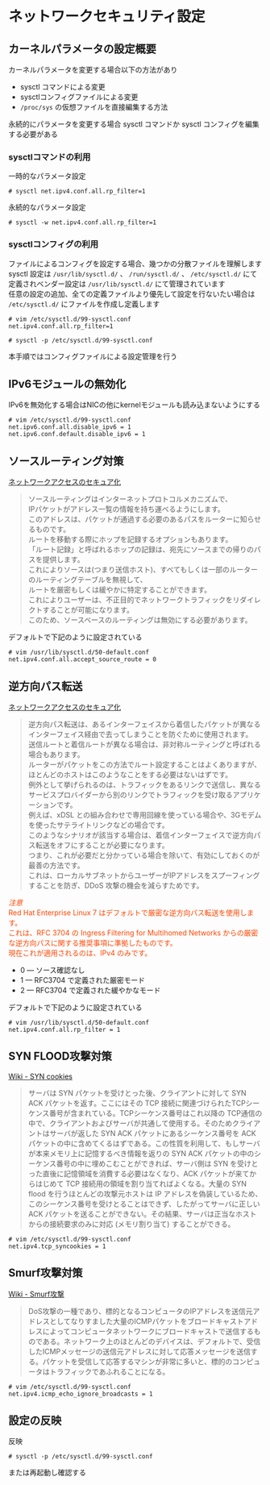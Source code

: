 # ネットワークセキュリティ設定

## カーネルパラメータの設定概要  
カーネルパラメータを変更する場合以下の方法があり  

* sysctl コマンドによる変更  
* sysctlコンフィグファイルによる変更  
* `/proc/sys` の仮想ファイルを直接編集する方法  

永続的にパラメータを変更する場合 sysctl コマンドか sysctl コンフィグを編集する必要がある  

### sysctlコマンドの利用  
一時的なパラメータ設定  

```
# sysctl net.ipv4.conf.all.rp_filter=1
```

永続的なパラメータ設定  

```
# sysctl -w net.ipv4.conf.all.rp_filter=1
```

### sysctlコンフィグの利用  
ファイルによるコンフィグを設定する場合、幾つかの分散ファイルを理解します  
sysctl 設定は `/usr/lib/sysctl.d/` 、 `/run/sysctl.d/` 、 `/etc/sysctl.d/` にて定義されベンダー設定は `/usr/lib/sysctl.d/` にて管理されています  
任意の設定の追加、全ての定義ファイルより優先して設定を行ないたい場合は `/etc/sysctl.d/` にファイルを作成し定義します  

```
# vim /etc/sysctl.d/99-sysctl.conf
net.ipv4.conf.all.rp_filter=1

# sysctl -p /etc/sysctl.d/99-sysctl.conf
```

本手順ではコンフィグファイルによる設定管理を行う  

## IPv6モジュールの無効化
IPv6を無効化する場合はNICの他にkernelモジュールも読み込まないようにする  

```
# vim /etc/sysctl.d/99-sysctl.conf
net.ipv6.conf.all.disable_ipv6 = 1
net.ipv6.conf.default.disable_ipv6 = 1
```

## ソースルーティング対策  
<i class="fas fa-external-link-alt"></i> [ネットワークアクセスのセキュア化](https://access.redhat.com/documentation/ja-JP/Red_Hat_Enterprise_Linux/7/html/Security_Guide/sec-Securing_Network_Access.html)  
>ソースルーティングはインターネットプロトコルメカニズムで、  
IPパケットがアドレス一覧の情報を持ち運べるようにします。  
このアドレスは、パケットが通過する必要のあるパスをルーターに知らせるものです。  
ルートを移動する際にホップを記録するオプションもあります。  
「ルート記録」と呼ばれるホップの記録は、宛先にソースまでの帰りのパスを提供します。  
これによりソースは(つまり送信ホスト)、すべてもしくは一部のルーターのルーティングテーブルを無視して、  
ルートを厳密もしくは緩やかに特定することができます。  
これによりユーザーは、不正目的でネットワークトラフィックをリダイレクトすることが可能になります。  
このため、ソースベースのルーティングは無効にする必要があります。  

デフォルトで下記のように設定されている  

```
# vim /usr/lib/sysctl.d/50-default.conf
net.ipv4.conf.all.accept_source_route = 0
```

## 逆方向パス転送  
<i class="fas fa-external-link-alt"></i> [ネットワークアクセスのセキュア化](https://access.redhat.com/documentation/ja-JP/Red_Hat_Enterprise_Linux/7/html/Security_Guide/sec-Securing_Network_Access.html)  

>逆方向パス転送は、あるインターフェイスから着信したパケットが異なるインターフェイス経由で去ってしまうことを防ぐために使用されます。  
送信ルートと着信ルートが異なる場合は、非対称ルーティングと呼ばれる場合もあります。  
ルーターがパケットをこの方法でルート設定することはよくありますが、ほとんどのホストはこのようなことをする必要はないはずです。  
例外として挙げられるのは、トラフィックをあるリンクで送信し、異なるサービスプロバイダーから別のリンクでトラフィックを受け取るアプリケーションです。  
例えば、xDSL との組み合わせで専用回線を使っている場合や、3Gモデムを使ったサテライトリンクなどの場合です。  
このようなシナリオが該当する場合は、着信インターフェイスで逆方向パス転送をオフにすることが必要になります。  
つまり、これが必要だと分かっている場合を除いて、有効にしておくのが最善の方法です。  
これは、ローカルサブネットからユーザーがIPアドレスをスプーフィングすることを防ぎ、DDoS 攻撃の機会を減らすためです。  

<p style="color: OrangeRed;">
<i class="fas fa-exclamation-triangle">注意</i><br />  
Red Hat Enterprise Linux 7 はデフォルトで厳密な逆方向パス転送を使用します。<br />  
これは、RFC 3704 の Ingress Filtering for Multihomed Networks からの厳密な逆方向パスに関する推奨事項に準拠したものです。<br />  
現在これが適用されるのは、IPv4 のみです。  
</p>

* 0 — ソース確認なし  
* 1 — RFC3704 で定義された厳密モード  
* 2 — RFC3704 で定義された緩やかなモード  

デフォルトで下記のように設定されている  

```
# vim /usr/lib/sysctl.d/50-default.conf
net.ipv4.conf.all.rp_filter = 1
```

## SYN FLOOD攻撃対策  
<i class="fas fa-external-link-alt"></i> [Wiki - SYN cookies](https://ja.wikipedia.org/wiki/SYN_cookies)  
> サーバは SYN パケットを受けとった後、クライアントに対して SYN ACK パケットを返す。ここにはその TCP 接続に関連づけられたTCPシーケンス番号が含まれている。TCPシーケンス番号はこれ以降の TCP通信の中で、クライアントおよびサーバが共通して使用する。そのためクライアントはサーバが返した SYN ACK パケットにあるシーケンス番号を ACK パケットの中に含めてくるはずである。この性質を利用して、もしサーバが本来メモリ上に記憶するべき情報を返りの SYN ACK パケットの中のシーケンス番号の中に埋めこむことができれば、サーバ側は SYN を受けとった直後に記憶領域を消費する必要はなくなり、ACK パケットが来てからはじめて TCP 接続用の領域を割り当てればよくなる。大量の SYN flood を行うほとんどの攻撃元ホストは IP アドレスを偽装しているため、このシーケンス番号を受けとることはできず、したがってサーバに正しい ACK パケットを送ることができない。その結果、サーバは正当なホストからの接続要求のみに対応 (メモリ割り当て) することができる。  

```
# vim /etc/sysctl.d/99-sysctl.conf
net.ipv4.tcp_syncookies = 1
```

## Smurf攻撃対策  
<i class="fas fa-external-link-alt"></i> [Wiki - Smurf攻撃](https://ja.wikipedia.org/wiki/Smurf%E6%94%BB%E6%92%83)  
> DoS攻撃の一種であり、標的となるコンピュータのIPアドレスを送信元アドレスとしてなりすました大量のICMPパケットをブロードキャストアドレスによってコンピュータネットワークにブロードキャストで送信するものである。ネットワーク上のほとんどのデバイスは、デフォルトで、受信したICMPメッセージの送信元アドレスに対して応答メッセージを送信する。パケットを受信して応答するマシンが非常に多いと、標的のコンピュータはトラフィックであふれることになる。  

```
# vim /etc/sysctl.d/99-sysctl.conf
net.ipv4.icmp_echo_ignore_broadcasts = 1
```

## 設定の反映
反映  

```
# sysctl -p /etc/sysctl.d/99-sysctl.conf
```

または再起動し確認する  
